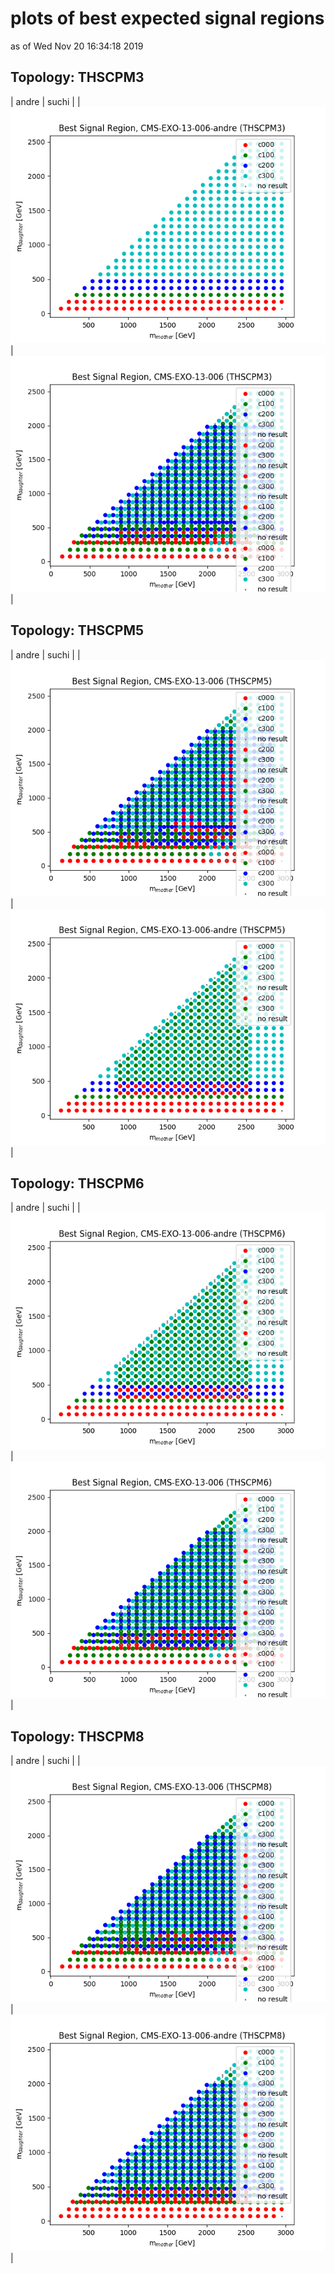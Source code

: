 # plots of best expected signal regions
as of Wed Nov 20 16:34:18 2019

## Topology: THSCPM3

| andre | suchi |
| <img src="bestSR_CMS-EXO-13-006-andre_THSCPM3.png" /> | <img src="bestSR_CMS-EXO-13-006_THSCPM3.png" /> |

## Topology: THSCPM5

| andre | suchi |
| <img src="bestSR_CMS-EXO-13-006_THSCPM5.png" /> | <img src="bestSR_CMS-EXO-13-006-andre_THSCPM5.png" /> |

## Topology: THSCPM6

| andre | suchi |
| <img src="bestSR_CMS-EXO-13-006-andre_THSCPM6.png" /> | <img src="bestSR_CMS-EXO-13-006_THSCPM6.png" /> |

## Topology: THSCPM8

| andre | suchi |
| <img src="bestSR_CMS-EXO-13-006_THSCPM8.png" /> | <img src="bestSR_CMS-EXO-13-006-andre_THSCPM8.png" /> |
